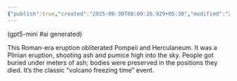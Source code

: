 ```yaml
---
{"publish":true,"created":"2025-08-30T08:09:26.929+05:30","modified":"2025-08-30T08:09:26.929+05:30","cssclasses":""}
---
```



(gpt5-mini #ai generated)

This Roman-era eruption obliterated Pompeii and Herculaneum. It was a Plinian eruption, shooting ash and pumice high into the sky. People got buried under meters of ash; bodies were preserved in the positions they died. It’s the classic “volcano freezing time” event.

